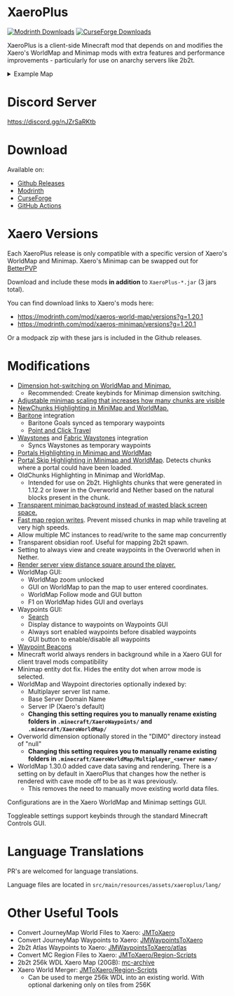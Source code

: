 # XaeroPlus
<a href=https://modrinth.com/mod/xaeroplus ><img alt="Modrinth Downloads" src="https://img.shields.io/modrinth/dt/EnPUzSTg?style=for-the-badge&logo=modrinth&label=Modrinth&color=00AF5C"></a> <a href=https://legacy.curseforge.com/minecraft/mc-mods/xaeroplus ><img alt="CurseForge Downloads" src="https://cf.way2muchnoise.eu/866084.svg?badge_style=for_the_badge"></a>

XaeroPlus is a client-side Minecraft mod that depends on and modifies the Xaero's WorldMap and Minimap mods with extra
features and performance improvements - particularly for use on anarchy servers like 2b2t.

<details>
<summary>Example Map</summary>
<p align="center">
  <img src="https://i.imgur.com/oYYhDoS.jpeg">
</p>
</details>

# Discord Server

https://discord.gg/nJZrSaRKtb

# Download

Available on:

* [Github Releases](https://github.com/rfresh2/XaeroPlus/releases)
* [Modrinth](https://modrinth.com/mod/xaeroplus)
* [CurseForge](https://legacy.curseforge.com/minecraft/mc-mods/xaeroplus)
* [GitHub Actions](https://github.com/rfresh2/XaeroPlus/actions?query=branch%3Amainline+)

# Xaero Versions

Each XaeroPlus release is only compatible with a specific version of Xaero's WorldMap and Minimap.
Xaero's Minimap can be swapped out for [BetterPVP](https://chocolateminecraft.com/betterpvp2.php)

Download and include these mods **in addition** to `XaeroPlus-*.jar` (3 jars total).

You can find download links to Xaero's mods here:
* https://modrinth.com/mod/xaeros-world-map/versions?g=1.20.1
* https://modrinth.com/mod/xaeros-minimap/versions?g=1.20.1

Or a modpack zip with these jars is included in the Github releases.

# Modifications

* [Dimension hot-switching on WorldMap and Minimap.](https://cdn.discordapp.com/attachments/971140948593635335/1109733484144107572/Temurin-1.8.0_352_2023.03.31_-_20.11.27.50.mp4)
  * Recommended: Create keybinds for Minimap dimension switching.
* [Adjustable minimap scaling that increases how many chunks are visible](https://cdn.discordapp.com/attachments/971140948593635335/1109734742842146937/Temurin-1.8.0_352_2023.03.29_-_16.16.08.32.DVR.mp4)
* [NewChunks Highlighting in MiniMap and WorldMap.](https://cdn.discordapp.com/attachments/971140948593635335/1109735633045434408/Base_Profile_2023.01.02_-_11.26.22.02.DVR.mp4)
* [Baritone](https://github.com/cabaletta/baritone) integration
  * Baritone Goals synced as temporary waypoints
  * [Point and Click Travel](https://cdn.discordapp.com/attachments/1005598555186139156/1125306712300204082/Base_Profile_2023.07.02_-_23.04.34.09.DVR.mp4)
* [Waystones](https://legacy.curseforge.com/minecraft/mc-mods/waystones) and [Fabric Waystones](https://legacy.curseforge.com/minecraft/mc-mods/fabric-waystones) integration
  * Syncs Waystones as temporary waypoints
* [Portals Highlighting in Minimap and WorldMap](https://cdn.discordapp.com/attachments/1127463054804779028/1133251771217752175/Base_Profile_2023.07.24_-_21.02.36.03.mp4)
* [Portal Skip Highlighting in Minimap and WorldMap](https://cdn.discordapp.com/attachments/1029572347818151947/1109656254265163816/Base_Profile_2023.05.20_-_18.34.34.34.DVR.mp4). Detects chunks where a portal could have been loaded.
* OldChunks Highlighting in Minimap and WorldMap.
  * Intended for use on 2b2t. Highlights chunks that were generated in 1.12.2 or lower in the Overworld and Nether based on the natural blocks present in the chunk.
* [Transparent minimap background instead of wasted black screen space.](https://cdn.discordapp.com/attachments/963821382569979904/1088651890335686716/2023-03-23_19.26.36.png)
* [Fast map region writes](https://cdn.discordapp.com/attachments/963821382569979904/1049947847467995196/Temurin-1.8.0_345_2022.12.06_-_22.44.28.05.DVR.mp4). Prevent missed chunks in map while traveling at very high speeds.
* Allow multiple MC instances to read/write to the same map concurrently
* Transparent obsidian roof. Useful for mapping 2b2t spawn.
* Setting to always view and create waypoints in the Overworld when in Nether.
* [Render server view distance square around the player.](https://cdn.discordapp.com/attachments/971140948593635335/1109733753686851594/Temurin-1.8.0_352_2023.03.29_-_21.37.26.35.DVR.mp4)
* WorldMap GUI:
  * WorldMap zoom unlocked
  * GUI on WorldMap to pan the map to user entered coordinates.
  * WorldMap Follow mode and GUI button
  * F1 on WorldMap hides GUI and overlays
* Waypoints GUI:
  * [Search](https://cdn.discordapp.com/attachments/971140948593635335/1109736194163617842/Base_Profile_2023.05.04_-_16.48.38.73.DVR.mp4)
  * Display distance to waypoints on Waypoints GUI
  * Always sort enabled waypoints before disabled waypoints
  * GUI button to enable/disable all waypoints
* [Waypoint Beacons](https://cdn.discordapp.com/attachments/971140948593635335/1125611814089134180/2023-07-03_19.18.51.png)
* Minecraft world always renders in background while in a Xaero GUI for client travel mods compatibility
* Minimap entity dot fix. Hides the entity dot when arrow mode is selected.
* WorldMap and Waypoint directories optionally indexed by:
  * Multiplayer server list name.
  * Base Server Domain Name
  * Server IP (Xaero's default)
  * **Changing this setting requires you to manually rename existing folders in `.minecraft/XaeroWaypoints/` and `.minecraft/XaeroWorldMap/`**
* Overworld dimension optionally stored in the "DIM0" directory instead of "null"
  * **Changing this setting requires you to manually rename existing folders in `.minecraft/XaeroWorldMap/Multiplayer_<server name>/`**
* WorldMap 1.30.0 added cave data saving and rendering. There is a setting on by default in XaeroPlus that changes how the nether is rendered with cave mode off to be as it was previously.
  * This removes the need to manually move existing world data files.

Configurations are in the Xaero WorldMap and Minimap settings GUI.

Toggleable settings support keybinds through the standard Minecraft Controls GUI.

# Language Translations

PR's are welcomed for language translations. 

Language files are located in `src/main/resources/assets/xaeroplus/lang/`

# Other Useful Tools

* Convert JourneyMap World Files to Xaero: [JMToXaero](https://github.com/Entropy5/JMtoXaero)
* Convert JourneyMap Waypoints to Xaero: [JMWaypointsToXaero](https://github.com/rfresh2/JMWaypointsToXaero)
* 2b2t Atlas Waypoints to Xaero: [JMWaypointsToXaero/atlas](https://github.com/rfresh2/JMWaypointsToXaero/tree/atlas)
* Convert MC Region Files to Xaero: [JMToXaero/Region-Scripts](https://github.com/Entropy5/JMtoXaero/blob/Region-Scripts/src/main/java/com/github/entropy5/RegionToXaero.java)
* 2b2t 256k WDL Xaero Map (20GB): [mc-archive](https://data.mc-archive.org/s/eFDEy2XKof83Kez)
* Xaero World
  Merger: [JMToXaero/Region-Scripts](https://github.com/Entropy5/JMtoXaero/blob/Region-Scripts/src/main/java/com/github/entropy5/XaeroRegionMerger.java)
  * Can be used to merge 256k WDL into an existing world. With optional darkening only on tiles from 256K
